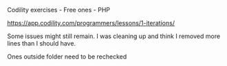 Codility exercises - Free ones - PHP

https://app.codility.com/programmers/lessons/1-iterations/

Some issues might still remain. I was cleaning up and think I removed more lines than I should have.

Ones outside folder need to be rechecked
